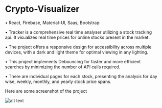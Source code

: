 # Crypto-Visualizer


• React, Firebase, Material-UI, Saas, Bootstrap


• Tracker is a comprehensive real time analyser utilizing a stock tracking api. It visualizes real time prices for online stocks present in the market.


• The project offers a responsive design for accessibility across multiple devices, with a dark and light theme for optimal viewing in any lighting. 


• This project implements Debouncing for faster and more efficient searches by minimizing the number of API calls required. 


• There are individual pages for each stock, presenting the analysis for day wise, weekly, monthly, and yearly stock price spans.


Here are some screenshot of the project



![alt text]([http://url/to/img.png](https://drive.google.com/file/d/1gTfOCXfqgOjRJqdmz-RZJFNzUNhmp7Pb/view?usp=drive_link))
